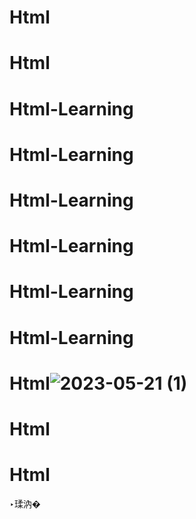 ﻿# Html
# Html
# Html-Learning
# Html-Learning
# Html-Learning
# Html-Learning
# Html-Learning
# Html-Learning
# Html![2023-05-21 (1)](https://github.com/Sanju2056/Html/assets/139967013/80671fad-430a-4e54-85a1-b1acae1d398f)

# Html
# Html
‣瑈汭�
